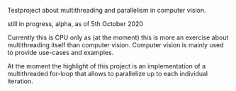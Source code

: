 Testproject about multithreading and parallelism in computer vision.

still in progress, alpha, as of 5th October 2020

Currently this is CPU only as (at the moment) this is more an exercise about multithreading itself than computer vision. Computer vision is mainly used to provide use-cases and examples.

At the moment the highlight of this project is an implementation of a multithreaded for-loop that allows to parallelize up to each individual iteration.